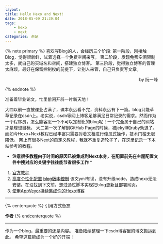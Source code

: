 ```yaml
---
layout: 
title: Hello Hexo and Next!
date: 2018-05-09 21:39:04
tags: 
    - hexo 
    - next
categories: 杂记
---
```



{% note primary %} 
喜欢写Blog的人，会经历三个阶段:
第一阶段，刚接触Blog，觉得很新鲜，试着选择一个免费空间来写。
第二阶段，发现免费空间限制太多，就自己购买域名和空间，搭建独立博客。
第三阶段，觉得独立博客的管理太麻烦，最好在保留控制权的前提下，让别人来管，自己只负责写文章。
<p align="right">by 阮一峰</p>
{% endnote %}


准备着毕业论文，忙里偷闲开辟一片新天地！  

<!--more-->

大四以前一直被课业占满了，课本永远看不完，资料永远有下一篇。blog只能草草记录在csdn上。老实说，csdn等网上博客足够满足日常记录的需求。然而作为一个程序员，怎么能容忍一个不可以定制化的blog呢！一个完全属于自己的网站才是理想目标。
大二第一次了解到GitHub Page的时候，被jekyll和ruby劝退了。而如今Hexo+Next教程已经丰富只需要对着文档进行傻瓜式操作，技术门槛无限降低。
网上有很多Next的自定义教程，我就不重复造轮子了，在这里记录一下本站参考的教程。
* **注意很多教程由于时间的原因已被集成到Next本身，在配置前先在主题配置文件中搜对应的关键字往往能节省很多工作** *
1. [官方教程](http://theme-next.iissnan.com/getting-started.html)
2. [高度个性化配置](http://mashirosorata.vicp.io/HEXO-NEXT%E4%B8%BB%E9%A2%98%E4%B8%AA%E6%80%A7%E5%8C%96%E9%85%8D%E7%BD%AE.html)
<del> [blog版本控制](https://formulahendry.github.io/2016/12/04/hexo-ci/)</del>
该文yml有误，没有升级node，造成hexo无法安装。在没找到下文前，想过通过脚本实现把blog更新且部署网页。
3. [使用AppVeyor持续集成你的Hexo博客](https://yangshunjie.com/Use-Appveyor-to-continuously-integrate-your-Hexo-blog.html)
---
{% centerquote %}
引用方式备忘

**作者**
{% endcenterquote %}

---
作为一个blog，最重要的还是内容。
准备陆续整理一下csdn博客里的博文搬运到此。
希望这篇能成为一个好的开端！